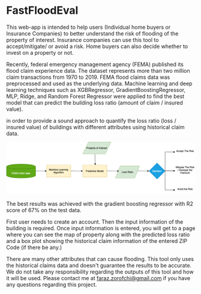 # FastFloodEval

This web-app is intended to help users (Individual home buyers or Insurance Companies) to better understand the risk of flooding of the property of interest. Insurance companies can use this tool to accept/mitigate/ or avoid a risk. Home buyers can also decide whether to invest on a property or not.

Recently, federal emergency management agency (FEMA) published its flood claim experience data. The dataset represents more than
two million claim transactions from 1970 to 2019. FEMA flood claims data was preprocessed and used as the underlying data. Machine learning and deep learning techniques such as XGBRegressor, GradientBoostingRegressor, MLP, Ridge, and Random Forest Regressor were applied to find the best model that can predict the building loss ratio (amount of claim / insured value).

in order to provide a sound approach to quantify the loss ratio (loss / insured value) of buildings with different attributes
using historical claim data.

 ![alt text](static/graph.png)
 
 The best results was achieved with the gradient boosting regressor with R2 score of 67% on the test data.
 
 First user needs to create an account. Then the input information of the building is required. Once input information is entered, you will get to a page where you can see the map of property along with the predicted loss ratio and a box plot showing the historical claim information of the entered ZIP Code (if there be any.)

There are many other attributes that can cause flooding. This tool only uses the historical claims data and doesn't guarantee
the results to be accurate. We do not take any responsibility regarding the outputs of this tool and how it will be used.
Please contact me at faraz.zorofchi@gmail.com if you have any questions regarding this project.
 
